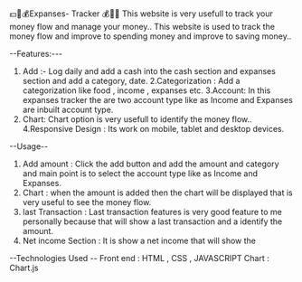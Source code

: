 💵💸💰Expanses- Tracker 💰💸💵
This website is very usefull to track your money flow and manage your money..
This website is used to track the money flow and improve to spending money and improve to saving money..

--Features:---
1. Add :-
Log daily and add a cash into the cash section and expanses section and add a category, date.
 2.Categorization :
   Add a categorization like food , income , expanses etc.
3.Account: In this expanses tracker the are two account type like as Income and Expanses are inbuilt account type.
3. Chart:
Chart option is very usefull to identify the money flow..
4.Responsive Design :
Its work on mobile, tablet and desktop devices.


--Usage--
1. Add amount : Click the add button and add the amount and category and main point is to select the account type like as Income and Expanses.
2. Chart : when the amount is added then the chart will be displayed that is very useful to see the money flow.
3. last Transaction : Last transaction features is very good feature to me personally because that will show a last transaction and a identify the amount.
4.  Net income Section : It is show a net income that will show the 

--Technologies Used --
Front end : HTML , CSS , JAVASCRIPT
Chart : Chart.js
